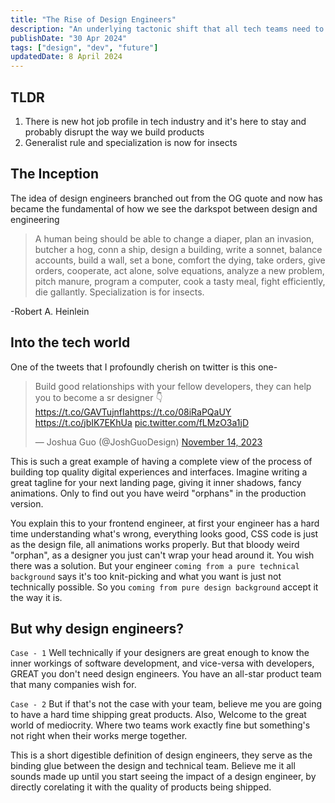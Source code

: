 ```yaml
---
title: "The Rise of Design Engineers"
description: "An underlying tactonic shift that all tech teams need to realise and the urgent need to ignore specialization"
publishDate: "30 Apr 2024"
tags: ["design", "dev", "future"]
updatedDate: 8 April 2024
---
```


## TLDR

1. There is new hot job profile in tech industry and it's here to stay and probably disrupt the way we build products
2. Generalist rule and specialization is now for insects

## The Inception

The idea of design engineers branched out from the OG quote and now has became the fundamental of how we see the darkspot between design and engineering
> A human being should be able to change a diaper, plan an invasion, butcher a hog, conn a ship, design a building, write a sonnet, balance accounts, build a wall, set a bone, comfort the dying, take orders, give orders, cooperate, act alone, solve equations, analyze a new problem, pitch manure, program a computer, cook a tasty meal, fight efficiently, die gallantly. Specialization is for insects.

-Robert A. Heinlein

## Into the tech world

One of the tweets that I profoundly cherish on twitter is this one-

<blockquote class="twitter-tweet"><p lang="en" dir="ltr">Build good relationships with your fellow developers, they can help you to become a sr designer 👇<a href="https://t.co/GAVTujnfIa">https://t.co/GAVTujnfIa</a><a href="https://t.co/08iRaPQaUY">https://t.co/08iRaPQaUY</a> <a href="https://t.co/jbIK7EKhUa">https://t.co/jbIK7EKhUa</a> <a href="https://t.co/fLMzO3a1jD">pic.twitter.com/fLMzO3a1jD</a></p>&mdash; Joshua Guo (@JoshGuoDesign) <a href="https://twitter.com/JoshGuoDesign/status/1724249311397966092?ref_src=twsrc%5Etfw">November 14, 2023</a></blockquote> <script async src="https://platform.twitter.com/widgets.js" charset="utf-8"></script>

This is such a great example of having a complete view of the process of building top quality digital experiences and interfaces. Imagine writing a great tagline for your next landing page, giving it inner shadows, fancy animations. Only to find out you have weird "orphans" in the production version.

You explain this to your frontend engineer, at first your engineer has a hard time understanding what's wrong, everything looks good, CSS code is just as the design file, all animations works properly. But that bloody weird "orphan", as a designer you just can't wrap your head around it. You wish there was a solution. But your engineer `coming from a pure technical background` says it's too knit-picking and what you want is just not technically possible. So you `coming from pure design background` accept it the way it is.

## But why design engineers?

`Case - 1`
Well technically if your designers are great enough to know the inner workings of software development, and vice-versa with developers, GREAT you don't need design engineers. You have an all-star product team that many companies wish for.

`Case - 2`
But if that's not the case with your team, believe me you are going to have a hard time shipping great products. Also, Welcome to the great world of mediocrity. Where two teams work exactly fine but something's not right when their works merge together.

This is a short digestible definition of design engineers, they serve as the binding glue between the design and technical team. Believe me it all sounds made up until you start seeing the impact of a design engineer, by directly corelating it with the quality of products being shipped.